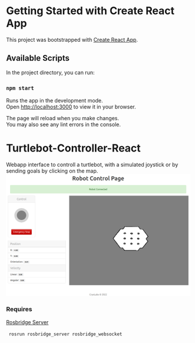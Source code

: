 # Getting Started with Create React App

This project was bootstrapped with [Create React App](https://github.com/facebook/create-react-app).

## Available Scripts

In the project directory, you can run:

### `npm start`

Runs the app in the development mode.\
Open [http://localhost:3000](http://localhost:3000) to view it in your browser.

The page will reload when you make changes.\
You may also see any lint errors in the console.

# Turtlebot-Controller-React

Webapp interface to controll a turtlebot, with a simulated joystick or by sending goals by clicking on the map.
<img src="img/rosapp.png" width="500" />
### Requires
[Rosbridge Server](http://wiki.ros.org/rosbridge_server)

` rosrun rosbridge_server rosbridge_websocket`